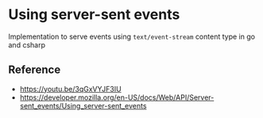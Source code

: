 # Using server-sent events

Implementation to serve events using `text/event-stream` content type in go and csharp

## Reference
- https://youtu.be/3qGxVYJF3IU
- https://developer.mozilla.org/en-US/docs/Web/API/Server-sent_events/Using_server-sent_events